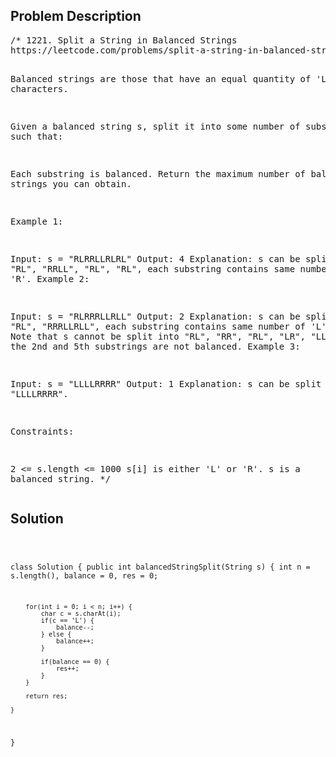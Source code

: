 <!--
<style>
  body { font-family: Arial, sans-serif; }
  .container {{ max-width: 100%; margin: 0 auto; padding: 10px; }}
  .comment-block { max-width: 30%; background-color: #f9f9f9; padding: 10px; border-left: 5px solid #ccc; overflow-wrap: break-word; white-space: pre-wrap; }
  .code-block { background-color: #f4f4f4; padding: 10px; border: 1px solid #ddd; overflow-wrap: break-word; white-space: pre-wrap; }
</style>
-->

<div class='container'>
<h2>Problem Description</h2>
<div class='comment-block'>
<pre>
/* 1221. Split a String in Balanced Strings
https://leetcode.com/problems/split-a-string-in-balanced-strings/

Balanced strings are those that have an equal quantity of 'L' and 'R' characters.

Given a balanced string s, split it into some number of substrings such that:

Each substring is balanced.
Return the maximum number of balanced strings you can obtain.

 

Example 1:

Input: s = "RLRRLLRLRL"
Output: 4
Explanation: s can be split into "RL", "RRLL", "RL", "RL", each substring contains 
same number of 'L' and 'R'.
Example 2:

Input: s = "RLRRRLLRLL"
Output: 2
Explanation: s can be split into "RL", "RRRLLRLL", each substring contains same 
number of 'L' and 'R'.
Note that s cannot be split into "RL", "RR", "RL", "LR", "LL", because the 2nd 
and 5th substrings are not balanced.
Example 3:

Input: s = "LLLLRRRR"
Output: 1
Explanation: s can be split into "LLLLRRRR".
 

Constraints:

2 <= s.length <= 1000
s[i] is either 'L' or 'R'.
s is a balanced string.
*/
</pre>
</div>

<h2>Solution</h2>
<div class='code-block'>
<pre><code class='language-java'>

class Solution {
    public int balancedStringSplit(String s) {
        int n = s.length(), balance = 0, res = 0;

        for(int i = 0; i < n; i++) {
            char c = s.charAt(i);
            if(c == 'L') {
                balance--;
            } else {
                balance++;
            }

            if(balance == 0) {
                res++;
            }
        }

        return res;
        
    }
}</code></pre>
</div>
</div>
